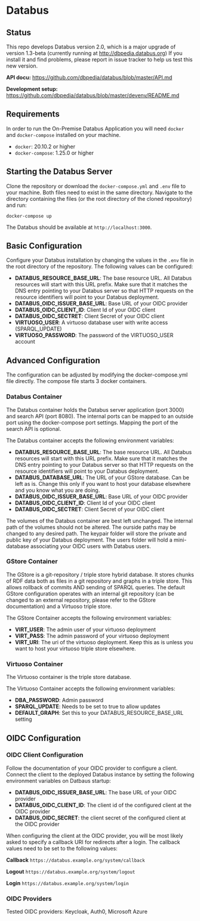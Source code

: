 # Databus

## Status
This repo develops Databus version 2.0, which is a major upgrade of version 1.3-beta (currently running at http://dbpedia.databus.org)
If you install it and find problems, please report in issue tracker to help us test this new version. 

**API docu:** https://github.com/dbpedia/databus/blob/master/API.md

**Development setup:** https://github.com/dbpedia/databus/blob/master/devenv/README.md

## Requirements

In order to run the On-Premise Databus Application you will need `docker` and `docker-compose` installed on your machine.
* `docker`: 20.10.2 or higher
* `docker-compose`: 1.25.0 or higher


## Starting the Databus Server

Clone the repository or download the `docker-compose.yml` and `.env` file to your machine. Both files need to exist in the same directory. Navigate to the directory containing the files (or the root directory of the cloned repository) and run:

```
docker-compose up
```

The Databus should be available at `http://localhost:3000`.

## Basic Configuration

Configure your Databus installation by changing the values in the `.env` file in the root directory of the repository. The following values can be configured:

* **DATABUS_RESOURCE_BASE_URL**: The base resource URL. All Databus resources will start with this URL prefix. Make sure that it matches the DNS entry pointing to your Databus server so that HTTP requests on the resource identifiers will point to your Databus deployment.
* **DATABUS_OIDC_ISSUER_BASE_URL**: Base URL of your OIDC provider
* **DATABUS_OIDC_CLIENT_ID**: Client Id of your OIDC client
* **DATABUS_OIDC_SECTRET**: Client Secret of your OIDC client
* **VIRTUOSO_USER**: A virtuoso database user with write access (SPARQL_UPDATE)
* **VIRTUOSO_PASSWORD**: The password of the VIRTUOSO_USER account


## Advanced Configuration

The configuration can be adjusted by modifying the docker-compose.yml file directly. The compose file starts 3 docker containers.

### Databus Container

The Databus container holds the Databus server application (port 3000) and search API (port 8080). The internal ports can be mapped to an outside port using the docker-compose port settings. Mapping the port of the search API is optional.

The Databus container accepts the following environment variables:
* **DATABUS_RESOURCE_BASE_URL**: The base resource URL. All Databus resources will start with this URL prefix. Make sure that it matches the DNS entry pointing to your Databus server so that HTTP requests on the resource identifiers will point to your Databus deployment.
* **DATABUS_DATABASE_URL**: The URL of your GStore database. Can be left as is. Change this only if you want to host your database elsewhere and you know what you are doing.
* **DATABUS_OIDC_ISSUER_BASE_URL**: Base URL of your OIDC provider
* **DATABUS_OIDC_CLIENT_ID**: Client Id of your OIDC client
* **DATABUS_OIDC_SECTRET**: Client Secret of your OIDC client

The volumes of the Databus container are best left unchanged. The internal path of the volumes should not be altered. The ourside paths may be changed to any desired path. The keypair folder will store the private and public key of your Databus deployment. The users folder will hold a mini-database associating your OIDC users with Databus users.

### GStore Container

The GStore is a git-repository / triple store hybrid database. It stores chunks of RDF data both as files in a git repository and graphs in a triple store. This allows rollback of commits AND sending of SPARQL queries. The default GStore configuration operates with an internal git repository (can be changed to an external repository, please refer to the GStore documentation) and a Virtuoso triple store. 

The GStore Container accepts the following environment variables:
* **VIRT_USER**: The admin user of your virtuoso deployment
* **VIRT_PASS**: The admin password of your virtuoso deployment
* **VIRT_URI**: The uri of the virtuoso deployment. Keep this as is unless you want to host your virtuoso triple store elsewhere.

### Virtuoso Container

The Virtuoso container is the triple store database.

The Virtuoso Container accepts the following environment variables:
* **DBA_PASSWORD**: Admin password
* **SPARQL_UPDATE**: Needs to be set to true to allow updates
* **DEFAULT_GRAPH**: Set this to your DATABUS_RESOURCE_BASE_URL setting


## OIDC Configuration

### OIDC Client Configuration

Follow the documentation of your OIDC provider to configure a client. Connect the client to the deployed Databus instance by setting the following environment variables on Datbaus startup:

* **DATABUS_OIDC_ISSUER_BASE_URL**: The base URL of your OIDC provider
* **DATABUS_OIDC_CLIENT_ID**: The client id of the configured client at the OIDC provider
* **DATABUS_OIDC_SECRET**: the client secret of the configured client at the OIDC provider

When configuring the client at the OIDC provider, you will be most likely asked to specify a callback URI for redirects after a login. The callback values need to be set to the following values:

**Callback**
`https://databus.example.org/system/callback`

**Logout**
`https://databus.example.org/system/logout`

**Login**
`https://databus.example.org/system/login`

### OIDC Providers 

Tested OIDC providers: Keycloak, Auth0, Microsoft Azure

